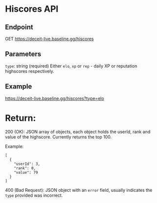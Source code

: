 # Hiscores API

## Endpoint
GET https://deceit-live.baseline.gg/hiscores

## Parameters
`type`: string (required) Either `elo`, `xp` or `rep` - daily XP or reputation highscores respectively.

## Example
https://deceit-live.baseline.gg/hiscores?type=elo

# Return:
200 (OK): JSON array of objects, each object holds the userId, rank and value of the highscore. Currently returns the top 100.

Example:
```
[
  {
    "userId": 3,
    "rank": 0,
    "value": 79
  }
]
```

400 (Bad Request): JSON object with an `error` field, usually indicates the `type` provided was incorrect.